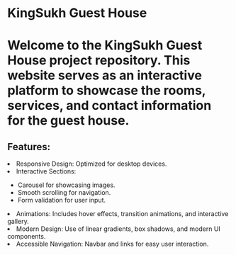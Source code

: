 <h1>KingSukh Guest House<h1>

<p>Welcome to the KingSukh Guest House project repository. This website serves as an interactive platform to showcase the rooms, services, and contact information for the guest house.</p>

<h2>Features:</h2>

<li>Responsive Design: Optimized for desktop devices.</li>

<li>Interactive Sections:</li>
        <ul>
            <li>Carousel for showcasing images.</li>
            <li>Smooth scrolling for navigation.</li>
            <li>Form validation for user input.</li>
        </ul>

<li>Animations: Includes hover effects, transition animations, and interactive gallery.</li>

<li>Modern Design: Use of linear gradients, box shadows, and modern UI components.</li>

<li>Accessible Navigation: Navbar and links for easy user interaction.</li>
